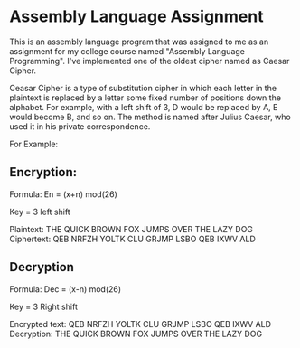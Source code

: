 # Assembly Language Assignment

This is an assembly language program that was assigned to me as an assignment for my college course named "Assembly Language Programming". I've implemented one of the oldest cipher named as Caesar Cipher.

Ceasar Cipher is a type of substitution cipher in which each letter in the plaintext is replaced by a letter some fixed number of positions down the alphabet. For example, with a left shift of 3, D would be replaced by A, E would become B, and so on. The method is named after Julius Caesar, who used it in his private correspondence.

For Example:

## Encryption:

Formula: En = (x+n) mod(26)

Key = 3 left shift

Plaintext:  THE QUICK BROWN FOX JUMPS OVER THE LAZY DOG
Ciphertext: QEB NRFZH YOLTK CLU GRJMP LSBO QEB IXWV ALD

## Decryption

Formula: Dec = (x-n) mod(26)

Key = 3 Right shift

Encrypted text: QEB NRFZH YOLTK CLU GRJMP LSBO QEB IXWV ALD
Decryption:  THE QUICK BROWN FOX JUMPS OVER THE LAZY DOG


